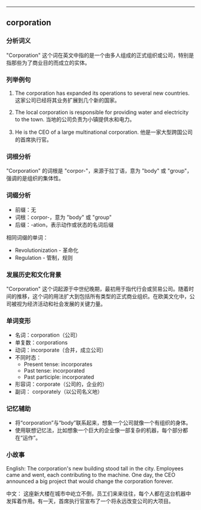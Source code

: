 
---------------
## corporation
### 分析词义
"Corporation" 这个词在英文中指的是一个由多人组成的正式组织或公司，特别是指那些为了商业目的而成立的实体。

### 列举例句
1. The corporation has expanded its operations to several new countries.
   这家公司已经将其业务扩展到几个新的国家。
   
2. The local corporation is responsible for providing water and electricity to the town.
   当地的公司负责为小镇提供水和电力。
   
3. He is the CEO of a large multinational corporation.
   他是一家大型跨国公司的首席执行官。

### 词根分析
"Corporation" 的词根是 "corpor-"，来源于拉丁语，意为 "body" 或 "group"，强调的是组织的集体性。

### 词缀分析
- 前缀：无
- 词根：corpor-，意为 "body" 或 "group"
- 后缀：-ation，表示动作或状态的名词后缀

相同词缀的单词：
- Revolutionization - 革命化
- Regulation - 管制，规则

### 发展历史和文化背景
"Corporation" 这个词起源于中世纪晚期，最初用于指代行会或贸易公司。随着时间的推移，这个词的用法扩大到包括所有类型的正式商业组织。在欧美文化中，公司被视为经济活动和社会发展的关键力量。

### 单词变形
- 名词：corporation（公司）
- 单复数：corporations
- 动词：incorporate（合并，成立公司）
- 不同时态：
  - Present tense: incorporates
  - Past tense: incorporated
  - Past participle: incorporated
- 形容词：corporate（公司的，企业的）
- 副词： corporately（以公司名义地）

### 记忆辅助
- 将“corporation”与“body”联系起来，想象一个公司就像一个有组织的身体。
- 使用联想记忆法，比如想象一个巨大的企业像一部复杂的机器，每个部分都在“运作”。

### 小故事
English:
The corporation's new building stood tall in the city. Employees came and went, each contributing to the machine. One day, the CEO announced a big project that would change the corporation forever.

中文：
这座新大楼在城市中屹立不倒，员工们来来往往，每个人都在这台机器中发挥着作用。有一天，首席执行官宣布了一个将永远改变公司的大项目。

